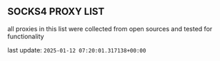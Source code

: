 ## SOCKS4 PROXY LIST

all proxies in this list were collected from open sources and tested for functionality

last update: `2025-01-12 07:20:01.317138+00:00`